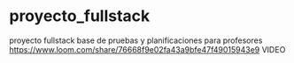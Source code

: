# proyecto_fullstack
proyecto fullstack base de pruebas y planificaciones para profesores
https://www.loom.com/share/76668f9e02fa43a9bfe47f49015943e9 VIDEO
